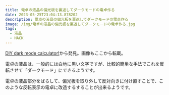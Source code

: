 ```yaml
---
title: 電卓の液晶の偏光板を裏返してダークモードの電卓作る
date: 2023-05-25T23:04:13.878202
description: 電卓の液晶の偏光板を裏返してダークモードの電卓作る
image: /img/電卓の液晶の偏光板を裏返してダークモードの電卓作る.jpg
tags:
  - 液晶
  - HACK
---
```

[DIY dark mode calculator!](https://hackaday.io/project/191149-diy-dark-mode-calculator)から発見。画像もここから転載。

電卓の液晶は、一般的には白地に黒い文字ですが、比較的簡単な手法でこれを反転させて「ダークモード」にできるようです。

電卓の液晶部分をばらして、偏光板を取り外して反対向きに付け直すことで、このような反転表示の電卓に改造するすることが出来るようです。



